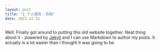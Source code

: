 ```yaml
---
layout: post
title: "1_个人简历--苏拓"
date: 2021-12-31
---
```


Well. Finally got around to putting this old website together. Neat thing about it - powered by [Jekyll](http://jekyllrb.com) and I can use Markdown to author my posts. It actually is a lot easier than I thought it was going to be.
